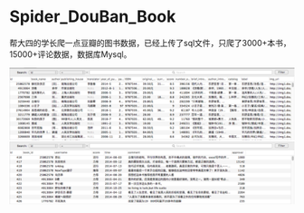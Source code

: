# Spider_DouBan_Book
帮大四的学长爬一点豆瓣的图书数据，已经上传了sql文件，只爬了3000+本书，15000+评论数据，数据库Mysql。

![image](https://github.com/Benjamin1901/Spider_DouBan_Book/blob/master/1.png)
![image](https://github.com/Benjamin1901/Spider_DouBan_Book/blob/master/2.png)
